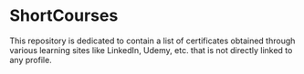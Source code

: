 # ShortCourses
This repository is dedicated to contain a list of certificates obtained through various learning sites like LinkedIn, Udemy, etc. that is not directly linked to any profile.
